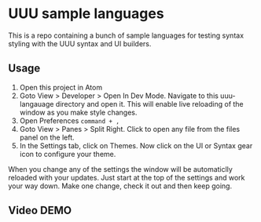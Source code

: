 # UUU sample languages
This is a repo containing a bunch of sample languages for testing syntax styling with the UUU syntax and UI builders.

## Usage
1. Open this project in Atom
1. Goto View > Developer > Open In Dev Mode. Navigate to this uuu-langauage directory and open it. This will enable live reloading of the window as you make style changes.
1. Open Preferences `command + ,`
1. Goto View > Panes > Split Right. Click to open any file from the files panel on the left.
1. In the Settings tab, click on Themes. Now click on the UI or Syntax gear icon to configure your theme.

When you change any of the settings the window will be automaticlly reloaded with your updates. Just start at the top of the settings and work your way down. Make one change, check it out and then keep going.

## Video DEMO
